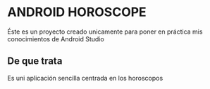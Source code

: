 # ANDROID HOROSCOPE

<p align="center">

Éste es un proyecto creado unicamente para poner en práctica mis conocimientos de Android Studio

## De que trata

Es uni aplicación sencilla centrada en los horoscopos

